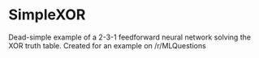 # SimpleXOR

Dead-simple example of a 2-3-1 feedforward neural network solving the XOR truth table. Created for an example on /r/MLQuestions
